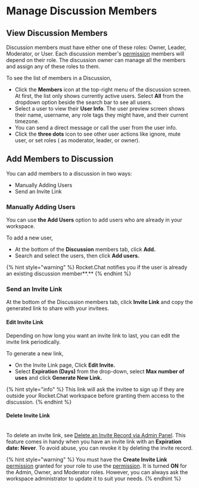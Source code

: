 # Manage Discussion Members

## View Discussion Members

Discussion members must have either one of these roles: Owner, Leader, Moderator, or User. Each discussion member's [permission](../../../workspace-administration/permissions.md) members will depend on their role. The discussion owner can manage all the members and assign any of these roles to them.

To see the list of members in a Discussion,

* Click the **Members** icon at the top-right menu of the discussion screen. At first, the list only shows currently active users. Select **All** from the dropdown option beside the search bar to see all users.
* Select a user to view their **User Info**. The user preview screen shows their name, username, any role tags they might have, and their current timezone.
* You can send a direct message or call the user from the user info.
* Click the **three dots** icon to see other user actions like ignore, mute user, or set roles ( as moderator, leader, or owner).

## Add Members to Discussion

You can add members to a discussion in two ways:

* Manually Adding Users
* Send an Invite Link

### Manually Adding Users

You can use **the Add Users** option to add users who are already in your workspace.

To add a new user,

* At the bottom of the **Discussion** members tab, click **Add.**
* Search and select the users, then click **Add users.**

{% hint style="warning" %}
Rocket.Chat notifies you if the user is already an existing discussion member\*\*.\*\*
{% endhint %}

### Send an Invite Link

At the bottom of the Discussion members tab, click **Invite Link** and copy the generated link to share with your invitees.

#### Edit Invite Link

Depending on how long you want an invite link to last, you can edit the invite link periodically.

To generate a new link,

* On the Invite Link page, Click **Edit Invite.**
* Select **Expiration (Days)** from the drop-down, select **Max number of uses** and click **Generate New Link.**

{% hint style="info" %}
This link will ask the invitee to sign up if they are outside your Rocket.Chat workspace before granting them access to the discussion.
{% endhint %}

#### Delete Invite Link

\
To delete an invite link, see [Delete an Invite Record via Admin Panel](https://docs.rocket.chat/guides/administration/admin-panel/invites#delete-a-record). This feature comes in handy when you have an invite link with an **Expiration date: Never**. To avoid abuse, you can revoke it by deleting the invite record.

{% hint style="warning" %}
You must have the **Create Invite Link** [permission](../../../workspace-administration/permissions.md) granted for your role to use the [permission](../../../workspace-administration/permissions.md). It is turned **ON** for the Admin, Owner, and Moderator roles. However, you can always ask the workspace administrator to update it to suit your needs.
{% endhint %}
